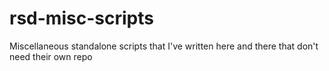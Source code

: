 # rsd-misc-scripts
Miscellaneous standalone scripts that I've written here and there that don't need their own repo
